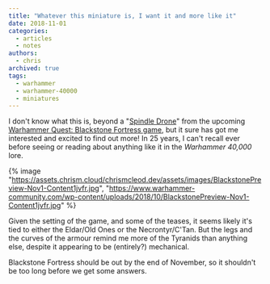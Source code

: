 ```yaml
---
title: "Whatever this miniature is, I want it and more like it"
date: 2018-11-01
categories:
  - articles
  - notes
authors:
  - chris
archived: true
tags:
  - warhammer
  - warhammer-40000
  - miniatures
---
```


I don't know what this is, beyond a "[Spindle Drone](https://www.warhammer-community.com/2018/10/31/31st-oct-the-hunt-for-the-blackstone-fortress-3-the-fortressgw-homepage-post-1/)" from the upcoming [Warhammer Quest: Blackstone Fortress game](https://www.warhammer-community.com/2018/10/29/29th-oct-the-hunt-for-the-blackstone-fortress-1-the-precipicegw-homepage-post-1/), but it sure has got me interested and excited to find out more! In 25 years, I can't recall ever before seeing or reading about anything like it in the _Warhammer 40,000_ lore.

{% image "https://assets.chrism.cloud/chrismcleod.dev/assets/images/BlackstonePreview-Nov1-Content1jvfr.jpg", "https://www.warhammer-community.com/wp-content/uploads/2018/10/BlackstonePreview-Nov1-Content1jvfr.jpg" %}

Given the setting of the game, and some of the teases, it seems likely it's tied to either the Eldar/Old Ones or the Necrontyr/C'Tan. But the legs and the curves of the armour remind me more of the Tyranids than anything else, despite it appearing to be (entirely?) mechanical.

Blackstone Fortress should be out by the end of November, so it shouldn't be too long before we get some answers.

